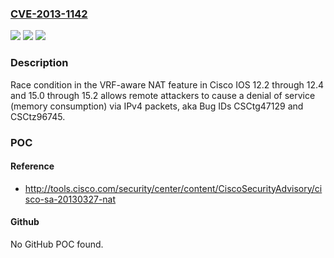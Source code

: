 ### [CVE-2013-1142](https://cve.mitre.org/cgi-bin/cvename.cgi?name=CVE-2013-1142)
![](https://img.shields.io/static/v1?label=Product&message=n%2Fa&color=blue)
![](https://img.shields.io/static/v1?label=Version&message=n%2Fa&color=blue)
![](https://img.shields.io/static/v1?label=Vulnerability&message=n%2Fa&color=brighgreen)

### Description

Race condition in the VRF-aware NAT feature in Cisco IOS 12.2 through 12.4 and 15.0 through 15.2 allows remote attackers to cause a denial of service (memory consumption) via IPv4 packets, aka Bug IDs CSCtg47129 and CSCtz96745.

### POC

#### Reference
- http://tools.cisco.com/security/center/content/CiscoSecurityAdvisory/cisco-sa-20130327-nat

#### Github
No GitHub POC found.

